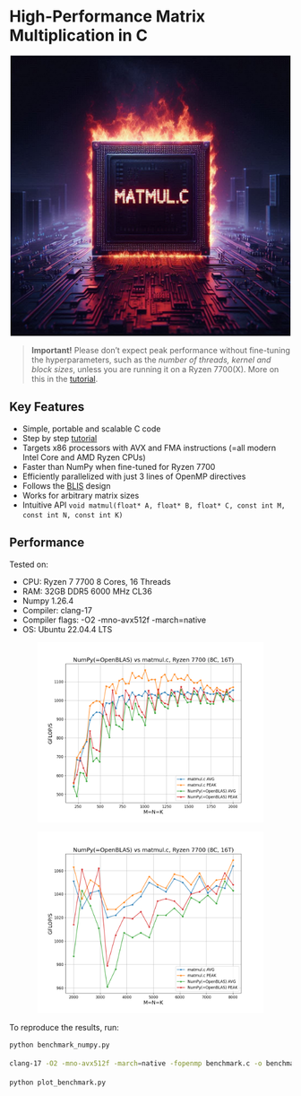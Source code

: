 # High-Performance Matrix Multiplication in C
<p align="center">
  <img src="assets/logo.jpeg" width="500" height="500" alt="cpu-burn">
</p>

> **Important!** Please don’t expect peak performance without fine-tuning the hyperparameters, such as the *number of threads, kernel and block sizes*, unless you are running it on a Ryzen 7700(X). More on this in the [tutorial](https://salykova.github.io/matmul-cpu).

## Key Features
- Simple, portable and scalable C code
- Step by step [tutorial](https://salykova.github.io/matmul-cpu)
- Targets x86 processors with AVX and FMA instructions (=all modern Intel Core and AMD Ryzen CPUs)
- Faster than NumPy when fine-tuned for Ryzen 7700
- Efficiently parallelized with just 3 lines of OpenMP directives
- Follows the [BLIS](https://github.com/flame/blis) design
- Works for arbitrary matrix sizes
- Intuitive API `void matmul(float* A, float* B, float* C, const int M, const int N, const int K)`
## Performance

Tested on:
- CPU: Ryzen 7 7700 8 Cores, 16 Threads
- RAM: 32GB DDR5 6000 MHz CL36
- Numpy 1.26.4
- Compiler: clang-17
- Compiler flags: -O2 -mno-avx512f -march=native
- OS: Ubuntu 22.04.4 LTS

<p align="center">
  <img src="assets/benchmark_mt.png" alt="cpu-burn" width="80%">
</p>


<p align="center">
  <img src="assets/benchmark_mt2.png" alt="cpu-burn" width="80%">
</p>

To reproduce the results, run:
```bash
python benchmark_numpy.py

clang-17 -O2 -mno-avx512f -march=native -fopenmp benchmark.c -o benchmark.out && ./benchmark.out

python plot_benchmark.py
```
